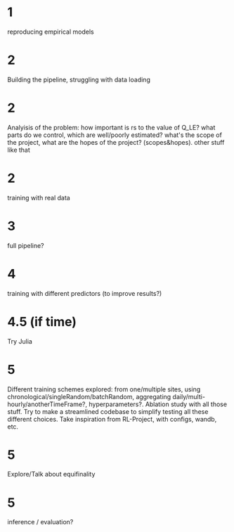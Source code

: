 # 1 
reproducing empirical models
# 2 
Building the pipeline, struggling with data loading
# 2
Analyisis of the problem: how important is rs to the value of Q_LE? what parts do we control, which are well/poorly estimated? what's the scope of the project, what are the hopes of the project? (scopes&hopes). other stuff like that
# 2
training with real data
# 3 
full pipeline?
# 4
training with different predictors (to improve results?)
# 4.5 (if time)
Try Julia
# 5
Different training schemes explored: from one/multiple sites, using chronological/singleRandom/batchRandom, aggregating daily/multi-hourly/anotherTimeFrame?, hyperparameters?. Ablation study with all those stuff. Try to make a streamlined codebase to simplify testing all these different choices. Take inspiration from RL-Project, with configs, wandb, etc.
# 5 
Explore/Talk about equifinality
# 5
inference / evaluation?